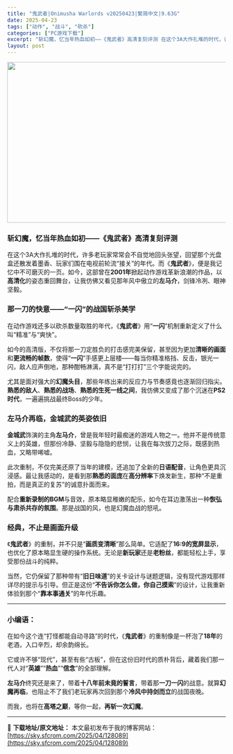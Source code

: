 ```yaml
---
title: "鬼武者|Onimusha Warlords v20250423|繁简中文|9.63G"
date: 2025-04-23
tags: ["动作", "战斗", "砍杀"]
categories: ["PC游戏下载"]
excerpt: "斩幻魔，忆当年热血如初——《鬼武者》高清复刻评测 在这个3A大作扎堆的时代，许多老玩家常常会不自觉地回头张望，回望那个光盘盒还散发着墨香、玩家们围在电视前轮流“接关”的年代。而《鬼武者》，便是我记忆中不可磨灭的一页。如今，这部曾在2001年掀起动作游戏革新浪潮的作品，以高清化的姿态重回舞台，让我仿佛&hellip;"
layout: post
---
```


<img class="aligncenter size-full wp-image-128090" src="https://sky.sfcrom.com/wp-content/uploads/2025/04/2025042315360978.webp" alt="" width="660" height="370" />
<h3 class="" data-start="116" data-end="148">斩幻魔，忆当年热血如初——《<strong data-start="134" data-end="141">鬼武者</strong>》高清复刻评测</h3>
<p class="" data-start="150" data-end="315">在这个3A大作扎堆的时代，许多老玩家常常会不自觉地回头张望，回望那个光盘盒还散发着墨香、玩家们围在电视前轮流“接关”的年代。而《<strong data-start="214" data-end="221">鬼武者</strong>》，便是我记忆中不可磨灭的一页。如今，这部曾在<strong data-start="244" data-end="253">2001年</strong>掀起动作游戏革新浪潮的作品，以<strong data-start="268" data-end="275">高清化</strong>的姿态重回舞台，让我仿佛又看见那年风中傲立的<strong data-start="297" data-end="304">左马介</strong>，剑锋冷冽、眼神坚毅。</p>

<h3 class="" data-start="317" data-end="344">那一刀的快意——“<strong data-start="330" data-end="336">一闪</strong>”的战国斩杀美学</h3>
<p class="" data-start="346" data-end="402">在动作游戏还多以砍杀数量取胜的年代，《<strong data-start="365" data-end="372">鬼武者</strong>》用“<strong data-start="375" data-end="381">一闪</strong>”机制重新定义了什么叫“精准”与“爽快”。</p>
<p class="" data-start="404" data-end="520">如今的高清版，不仅将那一刀定胜负的打击感完美保留，甚至因为更加<strong data-start="435" data-end="444">清晰的画面</strong>和<strong data-start="445" data-end="455">更流畅的帧数</strong>，使得“<strong data-start="459" data-end="465">一闪</strong>”手感更上层楼——每当你精准格挡、反击，银光一闪，敌人应声倒地，那种酣畅淋漓，真不是“打打打”三个字能说完的。</p>
<p class="" data-start="522" data-end="633">尤其是面对强大的<strong data-start="530" data-end="538">幻魔头目</strong>，那些年练出来的反应力与节奏感竟也逐渐回归指尖。<strong data-start="562" data-end="571">熟悉的敌人</strong>、<strong data-start="572" data-end="581">熟悉的战场</strong>、<strong data-start="582" data-end="595">熟悉的生死一线之间</strong>，我仿佛又变成了那个沉迷在<strong data-start="608" data-end="617">PS2时代</strong>，一遍遍挑战最终Boss的少年。</p>

<h3 class="" data-start="635" data-end="657">左马介再临，<strong data-start="645" data-end="652">金城武</strong>的英姿依旧</h3>
<p class="" data-start="659" data-end="746"><strong data-start="659" data-end="666">金城武</strong>饰演的主角<strong data-start="671" data-end="678">左马介</strong>，曾是我年轻时最痴迷的游戏人物之一。他并不是传统意义上的英雄，但那份冷静、坚毅与隐隐的悲悯，让我在每次拔刀之际，既感到热血，又略带唏嘘。</p>
<p class="" data-start="748" data-end="850">此次重制，不仅完美还原了当年的建模，还追加了全新的<strong data-start="773" data-end="781">日语配音</strong>，让角色更具沉浸感。最让我感动的，是看到那<strong data-start="802" data-end="811">熟悉的面庞</strong>在<strong data-start="812" data-end="820">高分辨率</strong>下焕发新生，那种“不是重拍，而是真正的复苏”的诚意扑面而来。</p>
<p class="" data-start="852" data-end="922">配合<strong data-start="854" data-end="866">重新录制的BGM</strong>与音效，原本略显稚嫩的配乐，如今在耳边激荡出一种<strong data-start="890" data-end="904">恢弘与肃杀共存的氛围</strong>。那是战国的风，也是幻魔血战的怒吼。</p>

<h3 class="" data-start="924" data-end="938">经典，不止是画面升级</h3>
<p class="" data-start="940" data-end="1044">《<strong data-start="941" data-end="948">鬼武者</strong>》的重制，并不只是“<strong data-start="958" data-end="967">画质变清晰</strong>”那么简单。它适配了<strong data-start="977" data-end="990">16:9的宽屏显示</strong>，也优化了原本略显生硬的操作系统。无论是<strong data-start="1010" data-end="1017">新玩家</strong>还是<strong data-start="1019" data-end="1026">老粉丝</strong>，都能轻松上手，享受那份战斗的纯粹。</p>
<p class="" data-start="1046" data-end="1150">当然，它仍保留了那种带有“<strong data-start="1059" data-end="1067">旧日味道</strong>”的关卡设计与谜题逻辑，没有现代游戏那样详尽的提示与引导。但正是这份“<strong data-start="1102" data-end="1119">不告诉你怎么做，你自己摸索</strong>”的设计，让我重新体验到那个“<strong data-start="1134" data-end="1143">靠本事通关</strong>”的年代乐趣。</p>


<hr class="" data-start="1152" data-end="1155" />

<h3 class="" data-start="1157" data-end="1165">小编语：</h3>
<p class="" data-start="1167" data-end="1227">在如今这个连“打怪都能自动寻路”的时代，《<strong data-start="1188" data-end="1195">鬼武者</strong>》的重制像是一杯泡了<strong data-start="1205" data-end="1212">18年</strong>的老酒，入口辛烈，却余韵绵长。</p>
<p class="" data-start="1229" data-end="1300">它或许不够“现代”，甚至有些“古板”，但在这份旧时代的质朴背后，藏着我们那一代人对“<strong data-start="1271" data-end="1277">英雄</strong>”“<strong data-start="1279" data-end="1285">热血</strong>”“<strong data-start="1287" data-end="1293">信念</strong>”的全部理解。</p>
<p class="" data-start="1302" data-end="1391"><strong data-start="1302" data-end="1309">左马介</strong>终究还是来了，带着<strong data-start="1318" data-end="1331">十八年前未竟的誓言</strong>，带着那<strong data-start="1335" data-end="1343">一刀一闪</strong>的战意。就算<strong data-start="1349" data-end="1357">幻魔再临</strong>，也阻止不了我们老玩家再次回到那个<strong data-start="1374" data-end="1385">冷风中持剑而立</strong>的战国夜晚。</p>
<p class="" data-start="1393" data-end="1424">而我，也将在<strong data-start="1399" data-end="1407">高塔之巅</strong>，等你一起，<strong data-start="1413" data-end="1423">再斩一次幻魔</strong>。</p>

---
📖 **下载地址/原文地址：** 本文最初发布于我的博客网站：[https://sky.sfcrom.com/2025/04/128089](https://sky.sfcrom.com/2025/04/128089)
